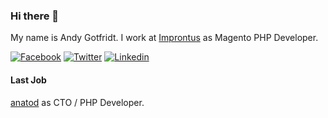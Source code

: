 ### Hi there 👋

My name is Andy Gotfridt. I work at [Improntus](https://improntus.com) as Magento PHP Developer.

[![Facebook](https://img.shields.io/badge/facebook-black?color=1877F2&logoColor=ffffff&style=for-the-badge&logo=facebook)](https://www.facebook.com/elhackandy)
[![Twitter](https://img.shields.io/badge/twitter-black?color=1DA1F2&logoColor=ffffff&style=for-the-badge&logo=twitter)](https://twitter.com/andygotfridt)
[![Linkedin](https://img.shields.io/badge/linkedin-blue?style=for-the-badge&logo=linkedin)](https://www.linkedin.com/in/andresgotfridt/)

#### Last Job
[anatod](https://anatod.com) as CTO / PHP Developer.
